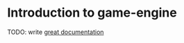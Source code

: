 # Introduction to game-engine

TODO: write [great documentation](http://jacobian.org/writing/what-to-write/)

